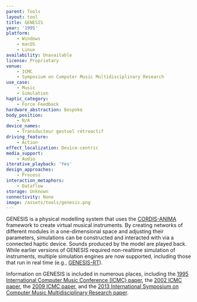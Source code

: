 ```yaml
---
parent: Tools
layout: tool
title: GENESIS
year: '1995'
platform:
    - Windows
    - macOS
    - Linux
availability: Unavailable
license: Proprietary
venue:
    - ICMC
    - Symposium on Computer Music Multidisciplinary Research
use_case:
    - Music
    - Simulation
haptic_category:
    - Force Feedback
hardware_abstraction: Bespoke
body_position:
    - N/A
device_names:
    - Transducteur gestuel rétroactif
driving_feature:
    - Action
effect_localization: Device-centric
media_support:
    - Audio
iterative_playback: 'Yes'
design_approaches:
    - Process
interaction_metaphors:
    - Dataflow
storage: Unknown
connectivity: None
image: /assets/tools/genesis.png
---
```

GENESIS is a physical modelling system that uses the [CORDIS-ANIMA](https://www.jstor.org/stable/3680567) framework to create virtual musical instruments.
By creating networks of different modules in a one-dimensional space and adjusting their parameters, simulations can be constructed and interacted with via a connected haptic device.
Sounds produced by the model are played back.
While earlier versions of GENESIS required non-realtime simulation of instruments, multiple simulation engines are now supported, including those that run in real time (e.g., [GENESIS-RT](https://link.springer.com/chapter/10.1007/978-3-319-12976-1_22)).

Information on GENESIS is included in numerous places, including the [1995 International Computer Music Conference (ICMC) paper](https://quod.lib.umich.edu/i/icmc/bbp2372.1995.155/1), the [2002 ICMC paper](https://hal.archives-ouvertes.fr/hal-00481717), the [2009 ICMC paper](https://arxiv.org/abs/0911.4642), and the [2013 International Symposium on Computer Music Multidisciplinary Research paper](https://link.springer.com/chapter/10.1007/978-3-319-12976-1_22).
